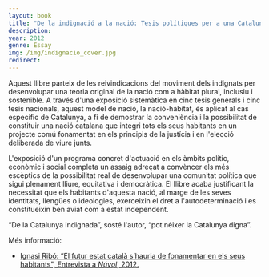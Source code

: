 ```yaml
---
layout: book
title: "De la indignació a la nació: Tesis polítiques per a una Catalunya digna"
description: 
year: 2012
genre: Essay
img: /img/indignacio_cover.jpg
redirect: 
---
```


<div class="main_box">
  <div class="synopsis">
  <p>Aquest llibre parteix de les reivindicacions del moviment dels indignats per desenvolupar una teoria original de la nació com a hàbitat plural, inclusiu i sostenible. A través d'una exposició sistemàtica en cinc tesis generals i cinc tesis nacionals, aquest model de nació, la nació-hàbitat, és aplicat al cas específic de Catalunya, a fi de demostrar la conveniència i la possibilitat de constituir una nació catalana que integri tots els seus habitants en un projecte comú fonamentat en els principis de la justícia i en l'elecció deliberada de viure junts.</p>
  <p>L'exposició d'un programa concret d'actuació en els àmbits polític, econòmic i social completa un assaig adreçat a convèncer els més escèptics de la possibilitat real de desenvolupar una comunitat política que sigui plenament lliure, equitativa i democràtica. El llibre acaba justificant la necessitat que els habitants d'aquesta nació, al marge de les seves identitats, llengües o ideologies, exerceixin el dret a l'autodeterminació i es constitueixin ben aviat com a estat independent.</p>
  <p>“De la Catalunya indignada”, sosté l'autor, “pot néixer la Catalunya digna”.</p>
  </div>
  <div class="cover" style="float: right">
    <a href="https://github.com/seliestel/seliestel.github.io/blob/master/_books/Indignacio_full_pdf_2nEd.pdf" download target="_blank" class="hvr-float-shadow"><div><img class="" style="" src="{{ site.baseurl }}/img/indignacio_cover.jpg" alt="" title="On trobar el llibre"/></div></a>
  </div>
</div>

<div class="review_box">
<div class="title">Més informació:</div>
<ul>
  <li><a href="https://www.nuvol.com/noticies/ignasi-ribo-el-futur-estat-catala-shauria-de-fonamentar-en-els-habitants-de-catalunya/" target="_blank">Ignasi Ribó: “El futur estat català s’hauria de fonamentar en els seus habitants", Entrevista a <i>Núvol</i>, 2012.</a></li>
</ul>
</div>



